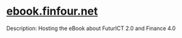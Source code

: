 # [ebook.finfour.net](https://ebook.finfour.net/)
Description: Hosting the eBook about FuturICT 2.0 and Finance 4.0
